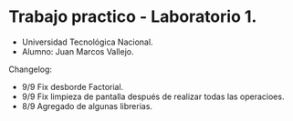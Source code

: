 ﻿# Trabajo practico - Laboratorio 1.

- Universidad Tecnológica Nacional.
- Alumno: Juan Marcos Vallejo.

Changelog:
- 9/9 Fix desborde Factorial.
- 9/9 Fix limpieza de pantalla después de realizar todas las operacioes.
- 8/9 Agregado de algunas librerias.


